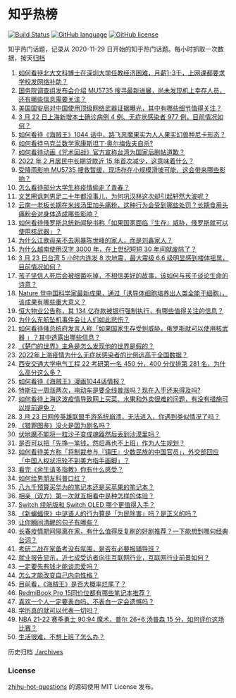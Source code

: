# 知乎热榜
[![Build Status](https://github.com/ToWeLong/zhihu-hot-questions/workflows/CI/badge.svg)](https://github.com/ToWeLong/zhihu-hot-questions/actions)
[![GitHub language](https://img.shields.io/badge/language-golang-orange.svg)](https://golang.org/)
[![GitHub license](https://img.shields.io/github/license/ToWeLong/zhihu-hot-questions)](https://github.com/ToWeLong/zhihu-hot-questions/blob/main/LICENSE)

知乎热门话题，记录从 2020-11-29 日开始的知乎热门话题。每小时抓取一次数据，按天[归档](./archives)

<!-- BEGIN -->

1. [如何看待北大文科博士在深圳大学任教经济困难，月薪1-3千，上网课都要求学校发网络补助？](https://www.zhihu.com/question/523218182)
1. [国务院调查组发布会介绍 MU5735 搜寻最新进展，尚未发现机上幸存人员，还有哪些信息需要关注？](https://www.zhihu.com/question/523453110)
1. [美国国安局对中国使用顶级网络武器证据曝光，其中有哪些细节值得关注？](https://www.zhihu.com/question/523428620)
1. [3 月 22 日上海新增本土确诊病例 4 例、无症状感染者 977 例，目前情况如何？](https://www.zhihu.com/question/523565509)
1. [如何看待《海贼王》1044 话中，路飞恶魔果实为人人果实幻兽种尼卡形态？](https://www.zhihu.com/question/523487570)
1. [如何看待乌克兰数学家康斯坦丁·奥尔梅佐夫自杀?](https://www.zhihu.com/question/523414009)
1. [如何看待动画《咒术回战》官方宣称台湾为国家后删帖道歉？](https://www.zhihu.com/question/523496801)
1. [2022 年 2 月居民中长期贷款近 15 年首次减少，这意味着什么？](https://www.zhihu.com/question/522037765)
1. [受降雨影响 MU5735 搜救暂缓，现场存在小规模滑坡可能，这会带来哪些影响？](https://www.zhihu.com/question/523584200)
1. [怎么看待部分大学生称疫情偷走了青春？](https://www.zhihu.com/question/523071073)
1. [文艺圈讽刺男足二十年都没事儿，为何巩汉林这次却引起轩然大波呢？](https://www.zhihu.com/question/522406904)
1. [云南一老板长期在米线汤里加头痛粉，这种行为会受到哪些处罚？长期食用头痛粉会对身体造成哪些影响？](https://www.zhihu.com/question/523248853)
1. [如何看待俄罗斯总统新闻秘书称「如果国家面临『生存』威胁，俄罗斯就可以使用核武器」？](https://www.zhihu.com/question/523569107)
1. [为什么江歌母亲不去网暴陈世峰的家人，而是刘鑫家人？](https://www.zhihu.com/question/522982496)
1. [为什么越南使用汉字 3000 年，在上世纪短短 30 年间就废除了？](https://www.zhihu.com/question/500926734)
1. [3 月 23 日台湾 5 小时内连发 8 次地震，最大震级 6.6 级明显感到楼体摇晃，目前情况如何？](https://www.zhihu.com/question/523560398)
1. [孩子坚信人死后会被细菌吃掉，不相信美好的故事，该如何与孩子谈论生命的诗意？](https://www.zhihu.com/question/522395204)
1. [Nature 登中国科学家最新成果，通过「诱导体细胞培养出人类全能干细胞」，该成果有哪些重大意义？](https://www.zhihu.com/question/523372643)
1. [恒大物业公告称，其 134 亿存款被银行强制执行，有哪些值得关注的信息？](https://www.zhihu.com/question/523369331)
1. [为什么东航坠机事件会让人们如此悲伤？](https://www.zhihu.com/question/523539391)
1. [如何看待俄总统府发言人称「如果国家生存受到威胁，俄罗斯就可以使用核武器 」？其中透露出哪些信息？](https://www.zhihu.com/question/523580327)
1. [《楚门的世界》主角是怎么发现他的世界是假的？](https://www.zhihu.com/question/514821713)
1. [2022年上海疫情为什么无症状感染者的比例远高于全国数据？](https://www.zhihu.com/question/521303195)
1. [西安交通大学电气工程 22 考研第一名 450 分，400 分仅排第 281 名，为什么高分这么多？](https://www.zhihu.com/question/523128593)
1. [如何看待《海贼王》漫画1044话情报？](https://www.zhihu.com/question/523487230)
1. [特斯拉一周涨两次，电动车是要全线普涨吗？现在入手还来得及吗?](https://www.zhihu.com/question/523424945)
1. [如何看待上海这波疫情导致网上买菜、水果和外卖很难的问题，有没有措施可以提前避免？](https://www.zhihu.com/question/522886678)
1. [3 月 23 日网传英雄联盟手游系统崩溃，无法进入，你遇到类似情况了吗？](https://www.zhihu.com/question/523585869)
1. [《猎罪图鉴》没火是因为剧名吗？](https://www.zhihu.com/question/522363904)
1. [伏地魔不能将一粒沙子变成魂器然后丢到沙漠里吗？](https://www.zhihu.com/question/523077971)
1. [是否可以把「先挣一笔钱，然后再也不上班」作为人生规划？](https://www.zhihu.com/question/523372901)
1. [如何看待美方称「将制裁参与『镇压』少数民族的中国官员」，外交部回应「中国人权状况轮不到美方指手画脚」？](https://www.zhihu.com/question/523580895)
1. [看完《余生请多指教》你有什么感受？](https://www.zhihu.com/question/522116947)
1. [如何给男朋友科普口红？](https://www.zhihu.com/question/505696084)
1. [八九千预算买华为的笔记本还是买苹果的笔记本？](https://www.zhihu.com/question/521445327)
1. [相亲（双方）第一次就互相看中是种怎样的体验？](https://www.zhihu.com/question/278415729)
1. [Switch 续航版和 Switch OLED 哪个更值得入手？](https://www.zhihu.com/question/522206967)
1. [《新蝙蝠侠》中谜语人的行为算是「为民除害」吗？是正义的吗？](https://www.zhihu.com/question/522630467)
1. [让你瞬间清醒的句子有哪些？](https://www.zhihu.com/question/522564319)
1. [长春疫情期间隔离在家，有什么值得反复刷的好剧推荐？一下能想到哪句经典台词？](https://www.zhihu.com/question/523559739)
1. [考研二战在家备考没有氛围，是否有必要报辅导班？](https://www.zhihu.com/question/523181611)
1. [就业报告显示，近七成受访者向往互联网行业，互联网行业前景如何？](https://www.zhihu.com/question/523219366)
1. [一定要先有钱才能谈恋爱吗？](https://www.zhihu.com/question/523576340)
1. [怎么才能改变自己内向性格？](https://www.zhihu.com/question/522826040)
1. [目前看，《海贼王》是否大概率烂尾了？](https://www.zhihu.com/question/412288271)
1. [RedmiBook Pro 15同价位都有哪些笔记本推荐？](https://www.zhihu.com/question/522666415)
1. [喜欢一个人一定要表白吗，不表白一定会遗憾吗？](https://www.zhihu.com/question/521529610)
1. [学历真的就可以代表一切吗？](https://www.zhihu.com/question/523167984)
1. [NBA 21-22 赛季勇士 90:94 魔术，普尔 26+6 汤普森 15 分，如何评价这场比赛？](https://www.zhihu.com/question/523563759)
1. [生活很难，不想上班了怎么办？](https://www.zhihu.com/question/523160081)

<!-- END -->

历史归档 [./archives](./archives)


### License
[zhihu-hot-questions](https://github.com/towelong/zhihu-hot-questions) 的源码使用 MIT License 发布。